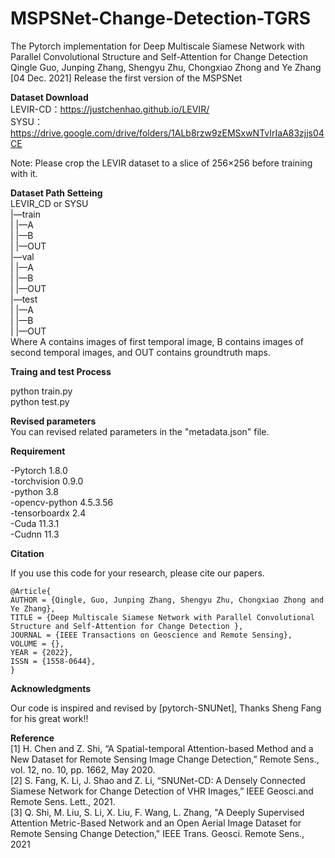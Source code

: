# MSPSNet-Change-Detection-TGRS
The Pytorch implementation for Deep Multiscale Siamese Network with Parallel Convolutional Structure and Self-Attention for Change Detection  
Qingle Guo, Junping Zhang, Shengyu Zhu, Chongxiao Zhong and Ye Zhang
[04 Dec. 2021] Release the first version of the MSPSNet

__Dataset Download__   
 LEVIR-CD：https://justchenhao.github.io/LEVIR/  
 SYSU：https://drive.google.com/drive/folders/1ALb8rzw9zEMSxwNTvIrIaA83zjjs04CE  

 Note: Please crop the LEVIR dataset to a slice of 256×256 before training with it.  

__Dataset Path Setteing__  
 LEVIR_CD or SYSU  
     |—train  
          |   |—A  
          |   |—B  
          |   |—OUT  
     |—val  
          |   |—A  
          |   |—B  
          |   |—OUT  
     |—test  
          |   |—A  
          |   |—B  
          |   |—OUT  
 Where A contains images of first temporal image, B contains images of second temporal images, and OUT contains groundtruth maps.  

__Traing and test Process__   

 python train.py  
 python test.py  

__Revised parameters__  
 You can revised related parameters in the "metadata.json" file.  

__Requirement__  

-Pytorch 1.8.0  
-torchvision 0.9.0  
-python 3.8  
-opencv-python  4.5.3.56  
-tensorboardx 2.4  
-Cuda 11.3.1  
-Cudnn 11.3  


__Citation__  

 If you use this code for your research, please cite our papers.  

```
@Article{  
AUTHOR = {Qingle, Guo, Junping Zhang, Shengyu Zhu, Chongxiao Zhong and Ye Zhang},  
TITLE = {Deep Multiscale Siamese Network with Parallel Convolutional Structure and Self-Attention for Change Detection },
JOURNAL = {IEEE Transactions on Geoscience and Remote Sensing},
VOLUME = {},
YEAR = {2022},
ISSN = {1558-0644},
}

```
__Acknowledgments__  

 Our code is inspired and revised by [pytorch-SNUNet], Thanks Sheng Fang for his great work!!  

__Reference__  
[1] H. Chen and Z. Shi, “A Spatial-temporal Attention-based Method and a New Dataset for Remote Sensing Image Change Detection,” Remote Sens., vol. 12, no. 10, pp. 1662, May 2020.  
[2] S. Fang, K. Li, J. Shao and Z. Li, “SNUNet-CD: A Densely Connected Siamese Network for Change Detection of VHR Images,” IEEE Geosci.and Remote Sens. Lett., 2021.  
[3] Q. Shi, M. Liu, S. Li, X. Liu, F. Wang, L. Zhang, "A Deeply Supervised Attention Metric-Based Network and an Open Aerial Image Dataset for Remote Sensing Change Detection," IEEE Trans. Geosci. Remote Sens., 2021
